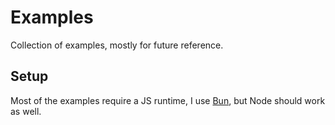# Examples

Collection of examples, mostly for future reference.

## Setup

Most of the examples require a JS runtime, I use [Bun](https://bun.sh), but Node should work as well.
